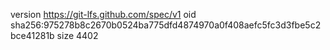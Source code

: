 version https://git-lfs.github.com/spec/v1
oid sha256:975278b8c2670b0524ba775dfd4874970a0f408aefc5fc3d3fbe5c2bce41281b
size 4402
